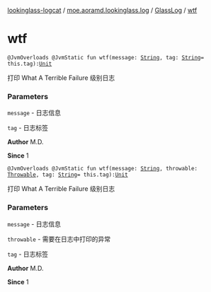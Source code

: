 [lookinglass-logcat](../../index.md) / [moe.aoramd.lookinglass.log](../index.md) / [GlassLog](index.md) / [wtf](./wtf.md)

# wtf

`@JvmOverloads @JvmStatic fun wtf(message: `[`String`](https://kotlinlang.org/api/latest/jvm/stdlib/kotlin/-string/index.html)`, tag: `[`String`](https://kotlinlang.org/api/latest/jvm/stdlib/kotlin/-string/index.html)` = this.tag): `[`Unit`](https://kotlinlang.org/api/latest/jvm/stdlib/kotlin/-unit/index.html)

打印 What A Terrible Failure 级别日志

### Parameters

`message` - 日志信息

`tag` - 日志标签

**Author**
M.D.

**Since**
1

`@JvmOverloads @JvmStatic fun wtf(message: `[`String`](https://kotlinlang.org/api/latest/jvm/stdlib/kotlin/-string/index.html)`, throwable: `[`Throwable`](https://kotlinlang.org/api/latest/jvm/stdlib/kotlin/-throwable/index.html)`, tag: `[`String`](https://kotlinlang.org/api/latest/jvm/stdlib/kotlin/-string/index.html)` = this.tag): `[`Unit`](https://kotlinlang.org/api/latest/jvm/stdlib/kotlin/-unit/index.html)

打印 What A Terrible Failure 级别日志

### Parameters

`message` - 日志信息

`throwable` - 需要在日志中打印的异常

`tag` - 日志标签

**Author**
M.D.

**Since**
1

